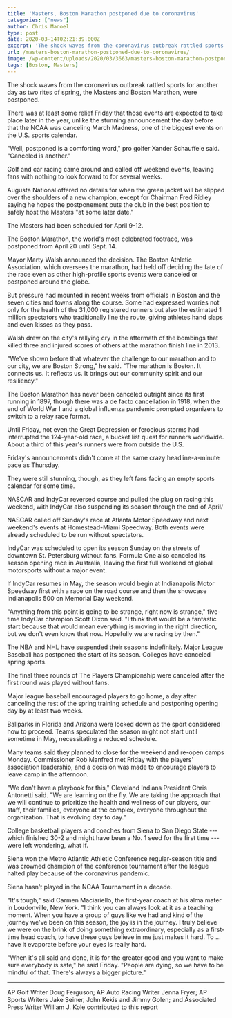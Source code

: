 ```yaml
---
title: 'Masters, Boston Marathon postponed due to coronavirus'
categories: ["news"]
author: Chris Manoel
type: post
date: 2020-03-14T02:21:39.000Z
excerpt: 'The shock waves from the coronavirus outbreak rattled sports for another day as two rites of spring, the Masters and Boston Marathon, were postponed.There was at least some relief Friday that those events are expected to take place later in the year, unlike the stunning announcement the day before that the NCAA was canceling March&hellip;'
url: /masters-boston-marathon-postponed-due-to-coronavirus/
image: /wp-content/uploads/2020/03/3663/masters-boston-marathon-postponed-due-to-coronavirus.jpg
tags: [Boston, Masters]
---
```


The shock waves from the coronavirus outbreak rattled sports for another day as two rites of spring, the Masters and Boston Marathon, were postponed.

There was at least some relief Friday that those events are expected to take place later in the year, unlike the stunning announcement the day before that the NCAA was canceling March Madness, one of the biggest events on the U.S. sports calendar.

"Well, postponed is a comforting word," pro golfer Xander Schauffele said. "Canceled is another."

Golf and car racing came around and called off weekend events, leaving fans with nothing to look forward to for several weeks.

Augusta National offered no details for when the green jacket will be slipped over the shoulders of a new champion, except for Chairman Fred Ridley saying he hopes the postponement puts the club in the best position to safely host the Masters "at some later date."

The Masters had been scheduled for April 9-12.

The Boston Marathon, the world's most celebrated footrace, was postponed from April 20 until Sept. 14.

Mayor Marty Walsh announced the decision. The Boston Athletic Association, which oversees the marathon, had held off deciding the fate of the race even as other high-profile sports events were canceled or postponed around the globe.

But pressure had mounted in recent weeks from officials in Boston and the seven cities and towns along the course. Some had expressed worries not only for the health of the 31,000 registered runners but also the estimated 1 million spectators who traditionally line the route, giving athletes hand slaps and even kisses as they pass.

Walsh drew on the city's rallying cry in the aftermath of the bombings that killed three and injured scores of others at the marathon finish line in 2013.

"We've shown before that whatever the challenge to our marathon and to our city, we are Boston Strong," he said. "The marathon is Boston. It connects us. It reflects us. It brings out our community spirit and our resiliency."

The Boston Marathon has never been canceled outright since its first running in 1897, though there was a de facto cancellation in 1918, when the end of World War I and a global influenza pandemic prompted organizers to switch to a relay race format.

Until Friday, not even the Great Depression or ferocious storms had interrupted the 124-year-old race, a bucket list quest for runners worldwide. About a third of this year's runners were from outside the U.S.

Friday's announcements didn't come at the same crazy headline-a-minute pace as Thursday.

They were still stunning, though, as they left fans facing an empty sports calendar for some time.

NASCAR and IndyCar reversed course and pulled the plug on racing this weekend, with IndyCar also suspending its season through the end of April/

NASCAR called off Sunday's race at Atlanta Motor Speedway and next weekend's events at Homestead-Miami Speedway. Both events were already scheduled to be run without spectators.

IndyCar was scheduled to open its season Sunday on the streets of downtown St. Petersburg without fans. Formula One also canceled its season opening race in Australia, leaving the first full weekend of global motorsports without a major event.

If IndyCar resumes in May, the season would begin at Indianapolis Motor Speedway first with a race on the road course and then the showcase Indianapolis 500 on Memorial Day weekend.

"Anything from this point is going to be strange, right now is strange," five-time IndyCar champion Scott Dixon said. "I think that would be a fantastic start because that would mean everything is moving in the right direction, but we don't even know that now. Hopefully we are racing by then."

The NBA and NHL have suspended their seasons indefinitely. Major League Baseball has postponed the start of its season. Colleges have canceled spring sports.

The final three rounds of The Players Championship were canceled after the first round was played without fans.

Major league baseball encouraged players to go home, a day after canceling the rest of the spring training schedule and postponing opening day by at least two weeks.

Ballparks in Florida and Arizona were locked down as the sport considered how to proceed. Teams speculated the season might not start until sometime in May, necessitating a reduced schedule.

Many teams said they planned to close for the weekend and re-open camps Monday. Commissioner Rob Manfred met Friday with the players' association leadership, and a decision was made to encourage players to leave camp in the afternoon.

"We don't have a playbook for this," Cleveland Indians President Chris Antonetti said. "We are learning on the fly. We are taking the approach that we will continue to prioritize the health and wellness of our players, our staff, their families, everyone at the complex, everyone throughout the organization. That is evolving day to day."

College basketball players and coaches from Siena to San Diego State --- which finished 30-2 and might have been a No. 1 seed for the first time --- were left wondering, what if.

Siena won the Metro Atlantic Athletic Conference regular-season title and was crowned champion of the conference tournament after the league halted play because of the coronavirus pandemic.

Siena hasn't played in the NCAA Tournament in a decade.

"It's tough," said Carmen Maciariello, the first-year coach at his alma mater in Loudonville, New York. "I think you can always look at it as a teaching moment. When you have a group of guys like we had and kind of the journey we've been on this season, the joy is in the journey. I truly believe we were on the brink of doing something extraordinary, especially as a first-time head coach, to have these guys believe in me just makes it hard. To … have it evaporate before your eyes is really hard.

"When it's all said and done, it is for the greater good and you want to make sure everybody is safe," he said Friday. "People are dying, so we have to be mindful of that. There's always a bigger picture."

* * *

AP Golf Writer Doug Ferguson; AP Auto Racing Writer Jenna Fryer; AP Sports Writers Jake Seiner, John Kekis and Jimmy Golen; and Associated Press Writer William J. Kole contributed to this report
